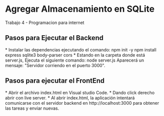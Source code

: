 # Agregar Almacenamiento en SQLite
 Trabajo 4 - Programacion para internet
<h2>Pasos para Ejecutar el Backend</h2>
* Instalar las dependencias ejecutando el comando:
  npm init -y 
  npm install express sqlite3 body-parser cors
* Estando en la carpeta donde está server.js, Ejecuta el siguiente comando:
  node server.js
  Aparecerá un mensaje: "Servidor corriendo en el puerto 3000".

 <h2>Pasos para ejecutar el FrontEnd</h2>
 * Abrir el archivo index.html en Visual studio Code.
 * Dando click derecho abrir con live server.
 * Al abrir index.html, la aplicación intentará comunicarse con el servidor backend en http://localhost:3000 para obtener las tareas y enviar nuevas.
